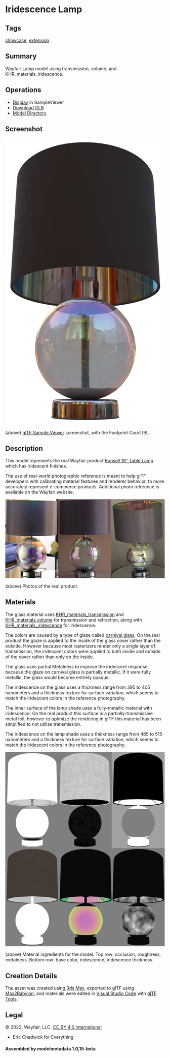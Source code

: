 # Iridescence Lamp

## Tags

[showcase](../../Models-showcase.md), [extension](../../Models-extension.md)

## Summary

Wayfair Lamp model using transmission, volume, and KHR_materials_iridescence.

## Operations

* [Display](https://github.khronos.org/glTF-Sample-Viewer-Release/?model=https://raw.GithubUserContent.com/KhronosGroup/glTF-Sample-Assets/main/./Models/IridescenceLamp/glTF-Binary/IridescenceLamp.glb) in SampleViewer
* [Download GLB](https://raw.GithubUserContent.com/KhronosGroup/glTF-Sample-Assets/main/./Models/IridescenceLamp/glTF-Binary/IridescenceLamp.glb)
* [Model Directory](./)

## Screenshot

![A screenshot of the glTF model in the glTF Sample Viewer.](screenshot/screenshot_Large.jpg)

(above) [glTF Sample Viewer](https://github.khronos.org/glTF-Sample-Viewer-Release/) screenshot, with the Footprint Court IBL.

## Description

This model represents the real Wayfair product [Bonsell 19" Table Lamp](https://www.wayfair.com/lighting/pdp/wrought-studio-bonsell-19-table-lamp-w002337865.html) which has iridescent finishes. 

The use of real-world photographic reference is meant to help glTF developers with calibrating material features and renderer behavior, to more accurately represent e-commerce products. Additional photo reference is available on the Wayfair website.

![Photos of the real product.](screenshot/reference_Photos.jpg)

(above) Photos of the real product.


## Materials

The glass material uses [KHR_materials_transmission](https://github.com/KhronosGroup/glTF/tree/master/extensions/2.0/Khronos/KHR_materials_transmission) and [KHR_materials_volume](https://github.com/KhronosGroup/glTF/tree/master/extensions/2.0/Khronos/KHR_materials_volume) for transmission and refraction, along with [KHR_materials_iridescence](https://github.com/KhronosGroup/glTF/pull/2027) for iridescence. 

The colors are caused by a type of glaze called [carnival glass](http://www.ddoty.com/newcomers.html). On the real product the glaze is applied to the inside of the glass cover rather than the outside. However because most rasterizers render only a single layer of transmission, the iridescent colors were applied to both inside and outside of the cover rather than only on the inside.

The glass uses partial Metalness to improve the iridescent response, because the glaze on carnival glass is partially metallic. If it were fully metallic, the glass would become entirely opaque.

The iridescence on the glass uses a thickness range from 395 to 405 nanometers and a thickness texture for surface variation, which seems to match the iridescent colors in the reference photography.

The inner surface of the lamp shade uses a fully-metallic material with iridescence. On the real product this surface is a partially-transmissive metal foil; however to optimize the rendering in glTF this material has been simplified to not utilize transmission. 

The iridescence on the lamp shade uses a thickness range from 485 to 515 nanometers and a thickness texture for surface variation, which seems to match the iridescent colors in the reference photography.

![screenshot](screenshot/textures.jpg)

(above) Material ingredients for the model. Top row: occlusion, roughness, metalness. Bottom row: base color, iridescence, iridescence thickness.


## Creation Details

The asset was created using [3ds Max](https://www.autodesk.com/products/3ds-max), exported to glTF using [Max2Babylon](https://github.com/BabylonJS/Exporters#babylonjs-exporters), and materials were edited in [Visual Studio Code](https://code.visualstudio.com/) with [glTF Tools](https://github.com/AnalyticalGraphicsInc/gltf-vscode#gltf-tools-extension-for-visual-studio-code).


## Legal

&copy; 2022, Wayfair, LLC. [CC BY 4.0 International](https://creativecommons.org/licenses/by/4.0/legalcode)

 - Eric Chadwick for Everything

#### Assembled by modelmetadata 1.0,15-beta
